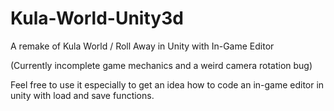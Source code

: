 # Kula-World-Unity3d
A remake of Kula World / Roll Away in Unity with In-Game Editor

(Currently incomplete game mechanics and a weird camera rotation bug)  

Feel free to use it especially to get an idea how to code an in-game editor in unity with load and save functions. 
